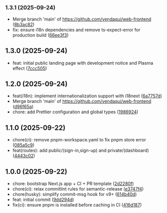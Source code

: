 ## <small>1.3.1 (2025-09-24)</small>

* Merge branch 'main' of https://github.com/vendaqui/web-frontend ([8b3ac82](https://github.com/vendaqui/web-frontend/commit/8b3ac82))
* fix: ensure i18n dependencies and remove ts-expect-error for production build ([66ee3f3](https://github.com/vendaqui/web-frontend/commit/66ee3f3))

## 1.3.0 (2025-09-24)

* feat: initial public landing page with development notice and Plasma effect ([7ccc505](https://github.com/vendaqui/web-frontend/commit/7ccc505))

## 1.2.0 (2025-09-24)

* feat(i18n): implement internationalization support with i18next ([6a7757d](https://github.com/vendaqui/web-frontend/commit/6a7757d))
* Merge branch 'main' of https://github.com/vendaqui/web-frontend ([d96f65a](https://github.com/vendaqui/web-frontend/commit/d96f65a))
* chore: add Prettier configuration and global types ([1986924](https://github.com/vendaqui/web-frontend/commit/1986924))

## 1.1.0 (2025-09-22)

* chore(ci): remove pnpm-workspace.yaml to fix pnpm store error ([085a5c9](https://github.com/vendaqui/web-frontend/commit/085a5c9))
* feat(routes): add public/(sign-in,sign-up) and private/(dashboard) ([4443c02](https://github.com/vendaqui/web-frontend/commit/4443c02))

## 1.0.0 (2025-09-22)

* chore: bootstrap Next.js app + CI + PR template ([2d2280f](https://github.com/vendaqui/web-frontend/commit/2d2280f))
* chore(ci): relax commitlint rules for semantic-release ([e3747f4](https://github.com/vendaqui/web-frontend/commit/e3747f4))
* chore(husky): simplify commit-msg hook for v9+ ([614b40d](https://github.com/vendaqui/web-frontend/commit/614b40d))
* feat: initial commit ([9dd294d](https://github.com/vendaqui/web-frontend/commit/9dd294d))
* fix(ci): ensure pnpm is installed before caching in CI ([416d187](https://github.com/vendaqui/web-frontend/commit/416d187))
